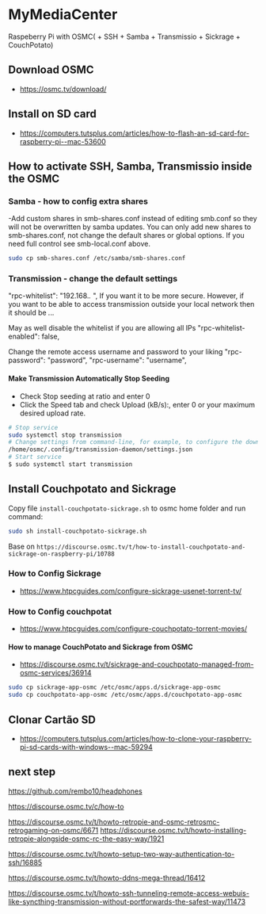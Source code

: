# MyMediaCenter
Raspeberry Pi with  OSMC( + SSH + Samba + Transmissio + Sickrage + CouchPotato)
 
## Download OSMC
 - https://osmc.tv/download/

## Install on SD card
 - https://computers.tutsplus.com/articles/how-to-flash-an-sd-card-for-raspberry-pi--mac-53600

## How to activate SSH, Samba, Transmissio inside the OSMC 

### Samba - how to config extra shares
-Add custom shares in smb-shares.conf instead of editing smb.conf so they will not be overwritten by samba updates. You can only add new shares to smb-shares.conf, not change the default shares or global options. If you need full control see smb-local.conf above.
```bash
sudo cp smb-shares.conf /etc/samba/smb-shares.conf
```

### Transmission - change the default settings  

"rpc-whitelist": "192.168.*.* ",
If you want it to be more secure. However, if you want to be able to access transmission outside your local network then it should be *.*.*.* 

May as well disable the whitelist if you are allowing all IPs
"rpc-whitelist-enabled": false,

Change the remote access username and password to your liking
"rpc-password": "password",
"rpc-username": "username",


#### Make Transmission Automatically Stop Seeding
- Check Stop seeding at ratio and enter 0
- Click the Speed tab and check Upload (kB/s):, enter 0 or your maximum desired upload rate.


```bash
# Stop service
sudo systemctl stop transmission
# Change settings from command-line, for example, to configure the downloads directory or port:
/home/osmc/.config/transmission-daemon/settings.json
# Start service
$ sudo systemctl start transmission
```

## Install Couchpotato and Sickrage
Copy file `install-couchpotato-sickrage.sh` to osmc home folder and run command:
```bash
sudo sh install-couchpotato-sickrage.sh
```
Base on `https://discourse.osmc.tv/t/how-to-install-couchpotato-and-sickrage-on-raspberry-pi/10788`
 
### How to Config Sickrage
 - https://www.htpcguides.com/configure-sickrage-usenet-torrent-tv/

### How to Config couchpotat
 - https://www.htpcguides.com/configure-couchpotato-torrent-movies/

#### How to manage CouchPotato and Sickrage from OSMC 
 - https://discourse.osmc.tv/t/sickrage-and-couchpotato-managed-from-osmc-services/36914
```bash
sudo cp sickrage-app-osmc /etc/osmc/apps.d/sickrage-app-osmc
sudo cp couchpotato-app-osmc /etc/osmc/apps.d/couchpotato-app-osmc
```

## Clonar Cartão SD
 - https://computers.tutsplus.com/articles/how-to-clone-your-raspberry-pi-sd-cards-with-windows--mac-59294


## next step
https://github.com/rembo10/headphones

https://discourse.osmc.tv/c/how-to

https://discourse.osmc.tv/t/howto-retropie-and-osmc-retrosmc-retrogaming-on-osmc/6671
https://discourse.osmc.tv/t/howto-installing-retropie-alongside-osmc-rc-the-easy-way/1921


https://discourse.osmc.tv/t/howto-setup-two-way-authentication-to-ssh/16885

https://discourse.osmc.tv/t/howto-ddns-mega-thread/16412

https://discourse.osmc.tv/t/howto-ssh-tunneling-remote-access-webuis-like-syncthing-transmission-without-portforwards-the-safest-way/11473
